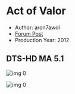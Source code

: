 # Act of Valor

* Author: aron7awol
* [Forum Post](https://www.avsforum.com/threads/bass-eq-for-filtered-movies.2995212/post-56841138)
* Production Year: 2012

## DTS-HD MA 5.1

![img 0](https://fanart.tv/fanart/movies/75674/moviethumb/act-of-valor-505d978395535.jpg)

![img 0](https://i.imgur.com/SSh4nOa.png)

